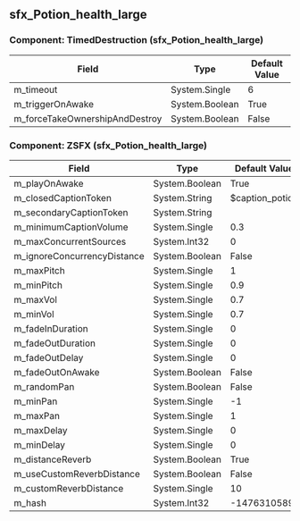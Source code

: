 ## sfx_Potion_health_large

### Component: TimedDestruction (sfx_Potion_health_large)

|Field|Type|Default Value|
|-----|----|-------------|
|m_timeout|System.Single|6|
|m_triggerOnAwake|System.Boolean|True|
|m_forceTakeOwnershipAndDestroy|System.Boolean|False|

### Component: ZSFX (sfx_Potion_health_large)

|Field|Type|Default Value|
|-----|----|-------------|
|m_playOnAwake|System.Boolean|True|
|m_closedCaptionToken|System.String|$caption_potion|
|m_secondaryCaptionToken|System.String||
|m_minimumCaptionVolume|System.Single|0.3|
|m_maxConcurrentSources|System.Int32|0|
|m_ignoreConcurrencyDistance|System.Boolean|False|
|m_maxPitch|System.Single|1|
|m_minPitch|System.Single|0.9|
|m_maxVol|System.Single|0.7|
|m_minVol|System.Single|0.7|
|m_fadeInDuration|System.Single|0|
|m_fadeOutDuration|System.Single|0|
|m_fadeOutDelay|System.Single|0|
|m_fadeOutOnAwake|System.Boolean|False|
|m_randomPan|System.Boolean|False|
|m_minPan|System.Single|-1|
|m_maxPan|System.Single|1|
|m_maxDelay|System.Single|0|
|m_minDelay|System.Single|0|
|m_distanceReverb|System.Boolean|True|
|m_useCustomReverbDistance|System.Boolean|False|
|m_customReverbDistance|System.Single|10|
|m_hash|System.Int32|-1476310589|

